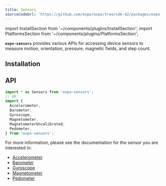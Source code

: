 ```yaml
---
title: Sensors
sourceCodeUrl: 'https://github.com/expo/expo/tree/sdk-42/packages/expo-sensors'
---
```


import InstallSection from '~/components/plugins/InstallSection';
import PlatformsSection from '~/components/plugins/PlatformsSection';

**`expo-sensors`** provides various APIs for accessing device sensors to measure motion, orientation, pressure, magnetic fields, and step count.

<PlatformsSection android emulator ios simulator web />

## Installation

<InstallSection packageName="expo-sensors" />

## API

```js
import * as Sensors from 'expo-sensors';
// OR
import {
  Accelerometer,
  Barometer,
  Gyroscope,
  Magnetometer,
  MagnetometerUncalibrated,
  Pedometer,
} from 'expo-sensors';
```

For more information, please see the documentation for the sensor you are interested in:

- [Accelerometer](accelerometer.md)
- [Barometer](barometer.md)
- [Gyroscope](gyroscope.md)
- [Magnetometer](magnetometer.md)
- [Pedometer](pedometer.md)
